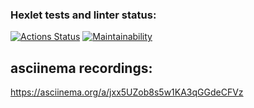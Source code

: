 ### Hexlet tests and linter status:
[![Actions Status](https://github.com/Embersong/php-project-45/actions/workflows/hexlet-check.yml/badge.svg)](https://github.com/Embersong/php-project-45/actions)
[![Maintainability](https://api.codeclimate.com/v1/badges/a5adb1dc29a6d9b357f8/maintainability)](https://codeclimate.com/github/Embersong/php-project-45/maintainability)
## asciinema recordings:
https://asciinema.org/a/jxx5UZob8s5w1KA3qGGdeCFVz